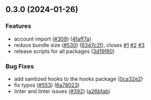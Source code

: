 

## 0.3.0 (2024-01-26)


### Features

* account import ([#309](https://github.com/anoma/namada-interface/issues/309)) ([4faff7a](https://github.com/anoma/namada-interface/commit/4faff7a356a4f8653217794f8260e046afc6726c))
* reduce bundle size ([#530](https://github.com/anoma/namada-interface/issues/530)) ([6347c2f](https://github.com/anoma/namada-interface/commit/6347c2f81e880aa191bac65f99e9bcaab9128268)), closes [#1](https://github.com/anoma/namada-interface/issues/1) [#2](https://github.com/anoma/namada-interface/issues/2) [#3](https://github.com/anoma/namada-interface/issues/3)
* release scripts for all packages ([3d19f80](https://github.com/anoma/namada-interface/commit/3d19f80f73328c8180e59d39fea6cd7fc96565db))


### Bug Fixes

* add sanitized hooks to the hooks package ([0ca32e2](https://github.com/anoma/namada-interface/commit/0ca32e26f0a367285e0cf2ef1e426e9fdfebb562))
* fix typos ([#553](https://github.com/anoma/namada-interface/issues/553)) ([6a78023](https://github.com/anoma/namada-interface/commit/6a78023e08c01a3c93f4e3f49e8773d8a5eba6d8))
* linter and linter issues ([#392](https://github.com/anoma/namada-interface/issues/392)) ([a26bfab](https://github.com/anoma/namada-interface/commit/a26bfabc5f5bd83bb6a46036fdc2259b2a7fa218))

